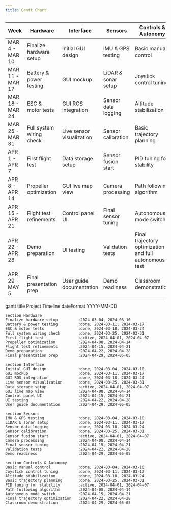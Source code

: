 ```yaml
---
title: Gantt Chart
---
```


| Week            | Hardware                | Interface            | Sensors               | Controls & Autonomy                                |
|----------------|------------------------|----------------------|----------------------|--------------------------------------------------|
| MAR 4 - MAR 10  | Finalize hardware setup | Initial GUI design  | IMU & GPS testing    | Basic manual control                             |
| MAR 11 - MAR 17 | Battery & power testing | GUI mockup          | LiDAR & sonar setup  | Joystick control tuning                         |
| MAR 18 - MAR 24 | ESC & motor tests       | GUI ROS integration | Sensor data logging  | Altitude stabilization                          |
| MAR 25 - MAR 31 | Full system wiring check| Live sensor visualization | Sensor calibration  | Basic trajectory planning                        |
| APR 1 - APR 7   | First flight test       | Data storage setup  | Sensor fusion start  | PID tuning for stability                        |
| APR 8 - APR 14  | Propeller optimization  | GUI live map view   | Camera processing    | Path following algorithm                        |
| APR 15 - APR 21 | Flight test refinements | Control panel UI    | Final sensor tuning  | Autonomous mode switch                          |
| APR 22 - APR 28 | Demo preparation        | UI testing          | Validation tests     | Final trajectory optimization and full autonomous test |
| APR 29 - MAY 5  | Final presentation prep | User guide documentation | Demo readiness      | Classroom demonstration                         |



gantt
    title Project Timeline
    dateFormat  YYYY-MM-DD

    section Hardware
    Finalize hardware setup         :2024-03-04, 2024-03-10
    Battery & power testing         :done, 2024-03-11, 2024-03-17
    ESC & motor tests               :done, 2024-03-18, 2024-03-24
    Full system wiring check        :done, 2024-03-25, 2024-03-31
    First flight test               :active, 2024-04-01, 2024-04-07
    Propeller optimization          :2024-04-08, 2024-04-14
    Flight test refinements         :2024-04-15, 2024-04-21
    Demo preparation                :2024-04-22, 2024-04-28
    Final presentation prep         :2024-04-29, 2024-05-05

    section Interface
    Initial GUI design              :done, 2024-03-04, 2024-03-10
    GUI mockup                      :done, 2024-03-11, 2024-03-17
    GUI ROS integration             :done, 2024-03-18, 2024-03-24
    Live sensor visualization       :done, 2024-03-25, 2024-03-31
    Data storage setup              :active, 2024-04-01, 2024-04-07
    GUI live map view               :2024-04-08, 2024-04-14
    Control panel UI                :2024-04-15, 2024-04-21
    UI testing                      :2024-04-22, 2024-04-28
    User guide documentation        :2024-04-29, 2024-05-05

    section Sensors
    IMU & GPS testing               :done, 2024-03-04, 2024-03-10
    LiDAR & sonar setup             :done, 2024-03-11, 2024-03-17
    Sensor data logging             :done, 2024-03-18, 2024-03-24
    Sensor calibration              :done, 2024-03-25, 2024-03-31
    Sensor fusion start             :active, 2024-04-01, 2024-04-07
    Camera processing               :2024-04-08, 2024-04-14
    Final sensor tuning             :2024-04-15, 2024-04-21
    Validation tests                :2024-04-22, 2024-04-28
    Demo readiness                  :2024-04-29, 2024-05-05

    section Controls & Autonomy
    Basic manual control            :done, 2024-03-04, 2024-03-10
    Joystick control tuning         :done, 2024-03-11, 2024-03-17
    Altitude stabilization          :done, 2024-03-18, 2024-03-24
    Basic trajectory planning       :done, 2024-03-25, 2024-03-31
    PID tuning for stability        :active, 2024-04-01, 2024-04-07
    Path following algorithm        :2024-04-08, 2024-04-14
    Autonomous mode switch          :2024-04-15, 2024-04-21
    Final trajectory optimization   :2024-04-22, 2024-04-28
    Classroom demonstration         :2024-04-29, 2024-05-05
